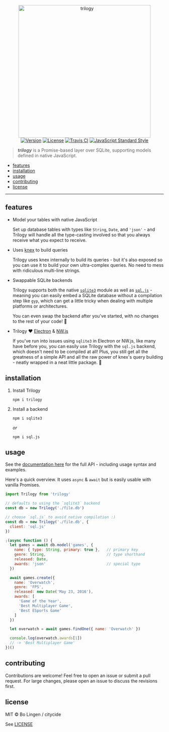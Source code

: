 <p align="center">
  <img src="https://rawgit.com/citycide/trilogy/master/media/logo.svg" width="420" alt="trilogy">
  <br>
  <a href="https://www.npmjs.com/package/trilogy"><img src="https://img.shields.io/npm/v/trilogy.svg?style=flat-square" alt="Version"></a>
  <a href="https://www.npmjs.com/package/trilogy"><img src="https://img.shields.io/npm/l/trilogy.svg?style=flat-square" alt="License"></a>
  <a href="https://travis-ci.org/citycide/trilogy"><img src="https://img.shields.io/travis/citycide/trilogy.svg?style=flat-square" alt="Travis CI"></a>
  <a href="https://standardjs.com"><img src="https://img.shields.io/badge/code%20style-standard-brightgreen.svg?style=flat-square" alt="JavaScript Standard Style"></a>
</p>

> ***trilogy*** is a Promise-based layer over SQLite, supporting models defined in native JavaScript.

- [features](#features)
- [installation](#installation)
- [usage](#usage)
- [contributing](#contributing)
- [license](#license)

---

## features

- Model your tables with native JavaScript

  Set up database tables with types like `String`, `Date`, and `'json'` - and
  Trilogy will handle all the type-casting involved so that you always receive
  what you expect to receive.

- Uses [knex][knex] to build queries

  Trilogy uses knex internally to build its queries - but it's also exposed so
  you can use it to build your own ultra-complex queries. No need to mess with
  ridiculous multi-line strings.

- Swappable SQLite backends

  Trilogy supports both the native [`sqlite3`][sqlite3] module as well as
  [`sql.js`][sqljs] - meaning you can easily embed a SQLite database without a
  compilation step like `gyp`, which can get a little tricky when dealing with
  multiple platforms or architectures.

  You can even swap the backend after you've started, with no changes to the rest
  of your code! :tada:

- Trilogy :heart: [Electron][electron] & [NW.js][nwjs]

  If you've run into issues using `sqlite3` in Electron or NW.js, like many
  have before you, you can easily use Trilogy with the `sql.js` backend, which
  doesn't need to be compiled at all! Plus, you still get all the greatness of
  a simple API and all the raw power of knex's query building - neatly wrapped
  in a neat little package. :gift:

## installation

1. Install Trilogy

   ```console
   npm i trilogy
   ```

2. Install a backend

   ```console
   npm i sqlite3
   ```

   _or_

   ```console
   npm i sql.js
   ```

## usage

See the [documentation here][docs] for the full API - including usage syntax
and examples.

Here's a quick overview. It uses `async` & `await` but is easily usable with
vanilla Promises.

```js
import Trilogy from 'trilogy'

// defaults to using the `sqlite3` backend
const db = new Trilogy('./file.db')

// choose `sql.js` to avoid native compilation :)
const db = new Trilogy('./file.db', {
  client: 'sql.js'
})

;(async function () {
  let games = await db.model('games', {
    name: { type: String, primary: true },   // primary key
    genre: String,                           // type shorthand
    released: Date,
    awards: 'json'                           // special type
  })

  await games.create({
    name: 'Overwatch',
    genre: 'FPS',
    released: new Date('May 23, 2016'),
    awards: [
      'Game of the Year',
      'Best Multiplayer Game',
      'Best ESports Game'
    ]
  })

  let overwatch = await games.findOne({ name: 'Overwatch' })

  console.log(overwatch.awards[1])
  // -> 'Best Multiplayer Game'
})()
```

## contributing

Contributions are welcome! Feel free to open an issue or submit a
pull request. For large changes, please open an issue to discuss
the revisions first.

## license

MIT © Bo Lingen / citycide

See [LICENSE](LICENSE)

[sqlite3]: https://github.com/mapbox/sqlite3
[sqljs]: https://github.com/kripken/sql.js
[knex]: https://github.com/tgriesser/knex
[electron]: https://github.com/electron/electron
[nwjs]: https://github.com/nwjs/nw.js
[docs]: https://citycide.github.io/trilogy/#/api
